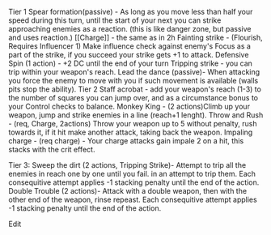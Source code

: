 Tier 1 Spear formation(passive) - As long as you move less than half your speed during this turn, until the start of your next you can strike approaching enemies as a reaction. (this is like danger zone, but passive and uses reaction.) 
[[Charge]] - the same as in 2h 
Fainting strike - (Flourish, Requires Influencer 1)
Make influence check against enemy's Focus as a part of the strike, if you succeed your strike gets +1 to attack. 
Defensive Spin (1 action) - +2 DC until the end of your turn
Tripping strike - you can trip within your weapon's reach. Lead the dance (passive)- When attacking you force the enemy to move with you if such movement is available (walls pits stop the ability). 
Tier 2 
Staff acrobat - add your weapon's reach (1-3) to the number of squares you can jump over, and as a circumstance bonus to your Control checks to balance. Monkey King - (2 actions)Climb up your weapon, jump and strike enemies in a line (reach+1 lenght). 
Throw and Rush - (req, Charge, 2actions) Throw your weapon up to 5 without penalty, rush towards it, if it hit make another attack, taking back the weapon. 
Impaling charge - (req charge) - Your charge attacks gain impale 2 on a hit, this stacks with the crit effect.

Tier 3: 
Sweep the dirt (2 actions, Tripping Strike)- Attempt to trip all the enemies in reach one by one until you fail. in an attempt to trip them. Each consequitive attempt applies -1 stacking penalty until the end of the action. Double Trouble (2 actions)- Attack with a double weapon, then with the other end of the weapon, rinse repeast. Each consequitive attempt applies -1 stacking penalty until the end of the action.

Edit